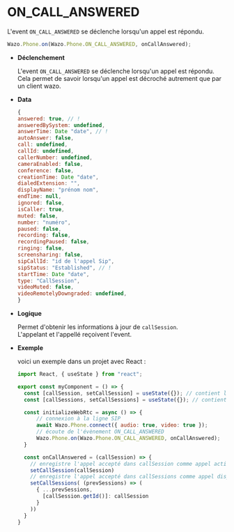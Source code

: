 # ON_CALL_ANSWERED

L'event `ON_CALL_ANSWERED` se déclenche lorsqu'un appel est répondu.

```js
Wazo.Phone.on(Wazo.Phone.ON_CALL_ANSWERED, onCallAnswered);
```

<div class="useless-tab-container">

- **Déclenchement**

  L'event `ON_CALL_ANSWERED` se déclenche lorsqu'un appel est répondu.  
  Cela permet de savoir lorsqu'un appel est décroché autrement que par un client wazo.

- **Data**

  ```js
  {
  answered: true, // !
  answeredBySystem: undefined,
  answerTime: Date "date", // !
  autoAnswer: false,
  call: undefined,
  callId: undefined,
  callerNumber: undefined,
  cameraEnabled: false,
  conference: false,
  creationTime: Date "date",
  dialedExtension: "",
  displayName: "prénom nom",
  endTime: null,
  ignored: false,
  isCaller: true,
  muted: false,
  number: "numéro",
  paused: false,
  recording: false,
  recordingPaused: false,
  ringing: false,
  screensharing: false,
  sipCallId: "id de l'appel Sip",
  sipStatus: "Established", // !
  startTime: Date "date",
  type: "CallSession",
  videoMuted: false,
  videoRemotelyDowngraded: undefined,
  }
  ```

- **Logique**

  Permet d'obtenir les informations à jour de `callSession`.  
  L'appelant et l'appellé reçoivent l'event.

- **Exemple**

  voici un exemple dans un projet avec React :
  
  ```js
  import React, { useState } from "react";
  
  export const myComponent = () => {
    const [callSession, setCallSession] = useState({}); // contient l'appel actif
    const [callSessions, setCallSessions] = useState({}); // contient l'ensemble des appels (en cours et disponible)

    const initializeWebRtc = async () => {
        // connexion à la ligne SIP
        await Wazo.Phone.connect({ audio: true, video: true });
        // écoute de l'évènement ON_CALL_ANSWERED
        Wazo.Phone.on(Wazo.Phone.ON_CALL_ANSWERED, onCallAnswered);
    }

    const onCallAnswered = (callSession) => {
      // enregistre l'appel accepté dans callSession comme appel actif
      setCallSession(callSession)
      // enregistre l'appel accepté dans callSessions comme appel disponible
      setCallSessions( (prevSessions) => (
        { ...prevSessions,
          [callSession.getId()]: callSession
        }
      ))
    }
  }
  ```

</div>